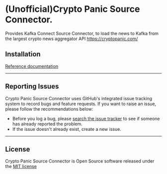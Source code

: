 # (Unofficial)Crypto Panic Source Connector.
Provides Kafka Connect Source Connector, to load the news to Kafka from the largest crypto news aggregator API https://cryptopanic.com/

## Installation
<a href="https://github.com/leonaugust/delphian-bush-crypto-panic-connector/blob/master/INSTALLATION.md" target="_blank">Reference documentation</a>

---
## Reporting Issues
Crypto Panic Source Connector uses GitHub's integrated issue tracking system to record bugs and feature requests.
If you want to raise an issue, please follow the recommendations below:

* Before you log a bug, please <a href="https://github.com/leonaugust/delphian-bush-crypto-panic-connector/issues" target="_blank">search the issue tracker</a> to see if someone has already reported the problem.
* If the issue doesn't already exist, create a new issue.

---

## License
Crypto Panic Source Connector is Open Source software released under the <a href="https://github.com/leonaugust/delphian-bush-crypto-panic-connector/blob/master/LICENSE.md" target="_blank">MIT license</a>